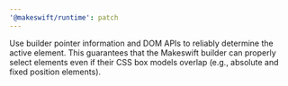 ```yaml
---
'@makeswift/runtime': patch
---
```


Use builder pointer information and DOM APIs to reliably determine the active element. This guarantees that the Makeswift builder can properly select elements even if their CSS box models overlap (e.g., absolute and fixed position elements).
